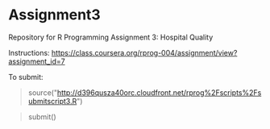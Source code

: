Assignment3
===========

Repository for R Programming Assignment 3: Hospital Quality

Instructions: https://class.coursera.org/rprog-004/assignment/view?assignment_id=7

To submit:
> source("http://d396qusza40orc.cloudfront.net/rprog%2Fscripts%2Fsubmitscript3.R")

> submit()
